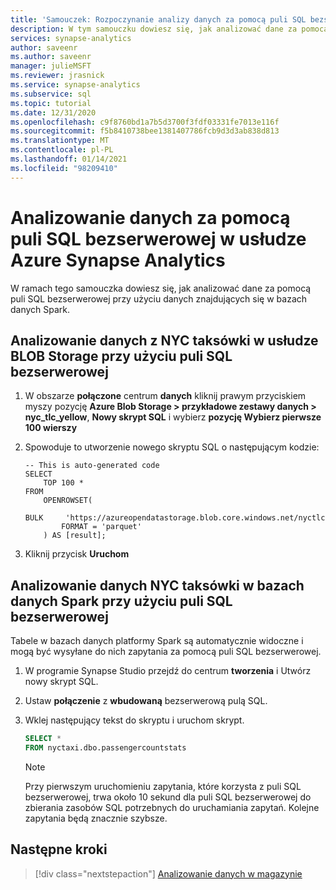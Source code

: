 ```yaml
---
title: 'Samouczek: Rozpoczynanie analizy danych za pomocą puli SQL bezserwerowej'
description: W tym samouczku dowiesz się, jak analizować dane za pomocą puli SQL bezserwerowej przy użyciu danych znajdujących się w bazach danych platformy Spark.
services: synapse-analytics
author: saveenr
ms.author: saveenr
manager: julieMSFT
ms.reviewer: jrasnick
ms.service: synapse-analytics
ms.subservice: sql
ms.topic: tutorial
ms.date: 12/31/2020
ms.openlocfilehash: c9f8760bd1a7b5d3700f3fdf03331fe7013e116f
ms.sourcegitcommit: f5b8410738bee1381407786fcb9d3d3ab838d813
ms.translationtype: MT
ms.contentlocale: pl-PL
ms.lasthandoff: 01/14/2021
ms.locfileid: "98209410"
---
```

# <a name="analyze-data-with-serverless-sql-pool-in-azure-synapse-analytics"></a>Analizowanie danych za pomocą puli SQL bezserwerowej w usłudze Azure Synapse Analytics

W ramach tego samouczka dowiesz się, jak analizować dane za pomocą puli SQL bezserwerowej przy użyciu danych znajdujących się w bazach danych Spark. 

## <a name="analyze-nyc-taxi-data-in-blob-storage-using-serverless-sql-pool"></a>Analizowanie danych z NYC taksówki w usłudze BLOB Storage przy użyciu puli SQL bezserwerowej

1. W obszarze **połączone** centrum **danych** kliknij prawym przyciskiem myszy pozycję **Azure Blob Storage > przykładowe zestawy danych > nyc_tlc_yellow**, **Nowy skrypt SQL** i wybierz **pozycję Wybierz pierwsze 100 wierszy**
1. Spowoduje to utworzenie nowego skryptu SQL o następującym kodzie:

    ```
    -- This is auto-generated code
    SELECT
        TOP 100 *
    FROM
        OPENROWSET(
            BULK     'https://azureopendatastorage.blob.core.windows.net/nyctlc/yellow/puYear=*/puMonth=*/*.parquet',
            FORMAT = 'parquet'
        ) AS [result];
    ```
1. Kliknij przycisk **Uruchom**

## <a name="analyze-nyc-taxi-data-in-spark-databases-using-serverless-sql-pool"></a>Analizowanie danych NYC taksówki w bazach danych Spark przy użyciu puli SQL bezserwerowej

Tabele w bazach danych platformy Spark są automatycznie widoczne i mogą być wysyłane do nich zapytania za pomocą puli SQL bezserwerowej.

1. W programie Synapse Studio przejdź do centrum **tworzenia** i Utwórz nowy skrypt SQL.
1. Ustaw **połączenie** z **wbudowaną** bezserwerową pulą SQL.
1. Wklej następujący tekst do skryptu i uruchom skrypt.

    ```sql
    SELECT *
    FROM nyctaxi.dbo.passengercountstats
    ```

    > [!NOTE]
    > Przy pierwszym uruchomieniu zapytania, które korzysta z puli SQL bezserwerowej, trwa około 10 sekund dla puli SQL bezserwerowej do zbierania zasobów SQL potrzebnych do uruchamiania zapytań. Kolejne zapytania będą znacznie szybsze.
  


## <a name="next-steps"></a>Następne kroki

> [!div class="nextstepaction"]
> [Analizowanie danych w magazynie](get-started-analyze-storage.md)
